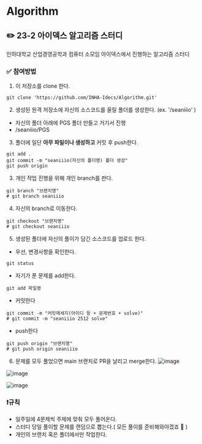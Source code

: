 # Algorithm
## ✏️ 23-2 아이덱스 알고리즘 스터디
인하대학교 산업경영공학과 컴퓨터 소모임 아이덱스에서 진행하는 알고리즘 스터디

### ✅ 참여방법
1. 이 저장소를 clone 한다.
```
git clone 'https://github.com/INHA-Idecs/Algorithm.git'
```
2. 생성된 원격 저장소에 자신의 소스코드를 올릴 폴더를 생성한다. (ex. '/seaniiio' )
- 자신의 폴더 아래에 PGS 폴더 만들고 거기서 진행
- /seaniiio/PGS

3. 폴더에 일단 **아무 파일이나 생성하고** 커밋 후 push한다.
```
git add .
git commit -m "seaniiio(자신의 폴더명) 폴더 생성"
git push origin
```
3. 개인 작업 진행을 위해 개인 branch를 판다.
```
git branch "브랜치명"
# git branch seaniiio
```
4. 자신의 branch로 이동한다.
```
git checkout "브랜치명"
# git checkout seaniiio
```
5. 생성된 폴더에 자신의 풀이가 담긴 소스코드를 업로드 한다.
- 우선, 변경사항을 확인한다.
```
git status 
```
- 자기가 푼 문제를 add한다.
```
git add 파일명
```
- 커밋한다
```
git commit -m "커밋메세지(아이디 등 + 문제번호 + solve)"
# git commit -m "seaniiio 2512 solve"
```
- push한다
```
git push origin "브랜치명"
# git push origin seaniiio
```

6. 문제를 모두 풀었으면 main 브랜치로 PR을 날리고 merge한다.
![image](https://github.com/INHA-Idecs/Algorithm/assets/121426422/ce14aa2e-3e29-4dc7-befe-297161f5e751)  

![image](https://github.com/INHA-Idecs/Algorithm/assets/121426422/b1d9d188-dbdd-4db5-a434-ebc5c752bdc3)  

![image](https://github.com/INHA-Idecs/Algorithm/assets/121426422/ec6457ea-34c1-421e-891a-7bcdfa156720)  

### ❗️규칙
- 일주일에 4문제씩 주제에 맞춰 모두 풀어온다.
- 스터디 당일 풀이할 문제를 랜덤으로 뽑는다.( 모든 풀이를 준비해와야겠죠 🔆 )
- 개인의 브랜치 혹은 폴더에서만 작업한다.

